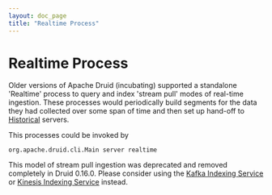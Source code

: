 ```yaml
---
layout: doc_page
title: "Realtime Process"
---
```


<!--
  ~ Licensed to the Apache Software Foundation (ASF) under one
  ~ or more contributor license agreements.  See the NOTICE file
  ~ distributed with this work for additional information
  ~ regarding copyright ownership.  The ASF licenses this file
  ~ to you under the Apache License, Version 2.0 (the
  ~ "License"); you may not use this file except in compliance
  ~ with the License.  You may obtain a copy of the License at
  ~
  ~   http://www.apache.org/licenses/LICENSE-2.0
  ~
  ~ Unless required by applicable law or agreed to in writing,
  ~ software distributed under the License is distributed on an
  ~ "AS IS" BASIS, WITHOUT WARRANTIES OR CONDITIONS OF ANY
  ~ KIND, either express or implied.  See the License for the
  ~ specific language governing permissions and limitations
  ~ under the License.
  -->

# Realtime Process

Older versions of Apache Druid (incubating) supported a standalone 'Realtime' process to query and index 'stream pull'
modes of real-time ingestion. These processes would periodically build segments for the data they had collected over
some span of time and then set up hand-off to [Historical](../design/historical.html) servers.

This processes could be invoked by

```
org.apache.druid.cli.Main server realtime
```

This model of stream pull ingestion was deprecated and removed completely in Druid 0.16.0. Please consider using the
[Kafka Indexing Service](../development/extensions-core/kafka-ingestion.html) or
[Kinesis Indexing Service](../development/extensions-core/kinesis-ingestion.md) instead.
